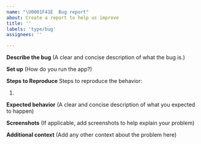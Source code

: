 ```yaml
---
name: "\U0001F41E  Bug report"
about: Create a report to help us improve
title: ''
labels: 'type/bug'
assignees: ''

---
```


**Describe the bug**
(A clear and concise description of what the bug is.)


**Set up**
(How do you run the app?)


**Steps to Reproduce**
Steps to reproduce the behavior:

1. 

**Expected behavior**
(A clear and concise description of what you expected to happen)

**Screenshots**
(If applicable, add screenshots to help explain your problem)


**Additional context**
(Add any other context about the problem here)
